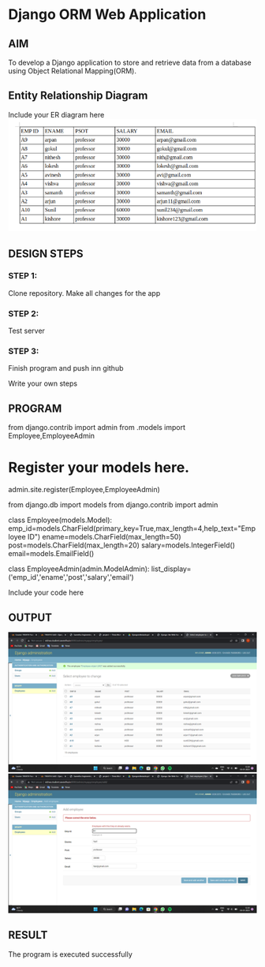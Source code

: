# Django ORM Web Application

## AIM
To develop a Django application to store and retrieve data from a database using Object Relational Mapping(ORM).

## Entity Relationship Diagram

Include your ER diagram here
![OUTPUT](Image/er.png)
## DESIGN STEPS

### STEP 1:
Clone repository. Make all changes for the app

### STEP 2:
Test server

### STEP 3:
Finish program and push inn github

Write your own steps

## PROGRAM

from django.contrib import admin
from .models import Employee,EmployeeAdmin

# Register your models here.
admin.site.register(Employee,EmployeeAdmin)


from django.db import models
from django.contrib import admin

class Employee(models.Model):
    emp_id=models.CharField(primary_key=True,max_length=4,help_text="Employee ID")
    ename=models.CharField(max_length=50)
    post=models.CharField(max_length=20)
    salary=models.IntegerField()
    email=models.EmailField()

class EmployeeAdmin(admin.ModelAdmin):
    list_display=('emp_id','ename','post','salary','email')

Include your code here

## OUTPUT

![OUTPUT](Image/admin.png)
![OUTPUT](Image/primary.png)


## RESULT
The program is executed successfully
